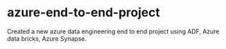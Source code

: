 # azure-end-to-end-project
Created a new azure data engineering end to end project using ADF, Azure data bricks, Azure Synapse.
